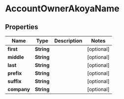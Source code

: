 

# AccountOwnerAkoyaName


## Properties

| Name | Type | Description | Notes |
|------------ | ------------- | ------------- | -------------|
|**first** | **String** |  |  [optional] |
|**middle** | **String** |  |  [optional] |
|**last** | **String** |  |  [optional] |
|**prefix** | **String** |  |  [optional] |
|**suffix** | **String** |  |  [optional] |
|**company** | **String** |  |  [optional] |



